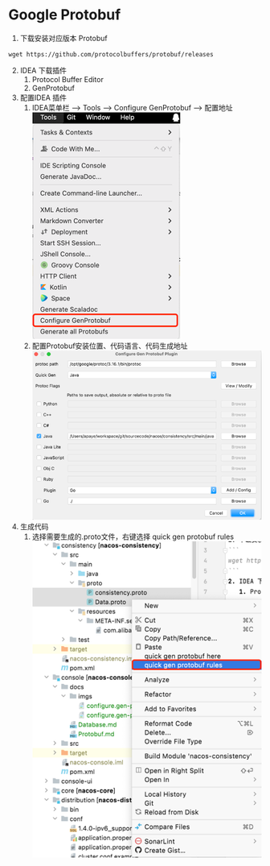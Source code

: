 # Google Protobuf
1. 下载安装对应版本 Protobuf
```
wget https://github.com/protocolbuffers/protobuf/releases
```
2. IDEA 下载插件
    1. Protocol Buffer Editor
    2. GenProtobuf
3. 配置IDEA 插件
    1. IDEA菜单栏 --> Tools --> Configure GenProtobuf --> 配置地址
       ![IDEA Configure Protobuf Step 1](imgs/configure.gen-protobuf.png)
    2. 配置Protobuf安装位置、代码语言、代码生成地址
       ![IDEA Configure Protobuf Step 2](imgs/configure.gen-protobuf.detail-dialog.png)
4. 生成代码
    1. 选择需要生成的.proto文件，右键选择 quick gen protobuf rules
        ![IDEA Protobuf Generate Step 1](imgs/gen-protobuf.png)
   